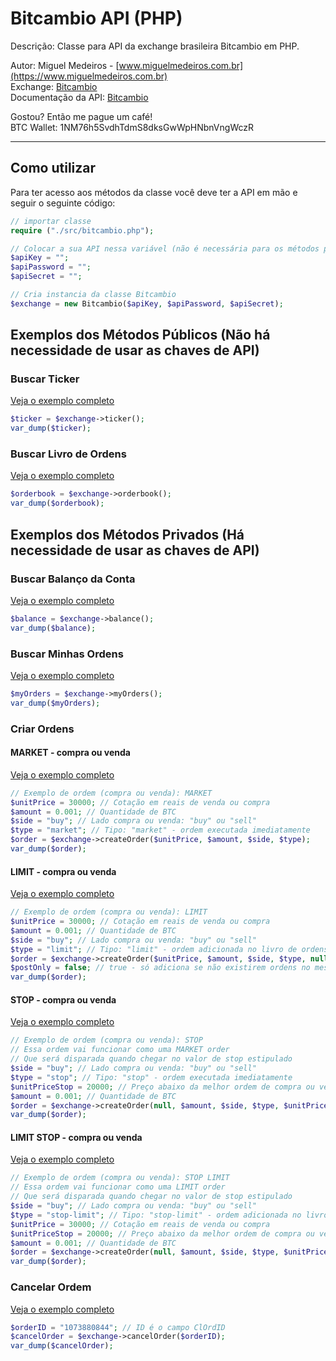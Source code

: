 # Bitcambio API (PHP)

Descrição: Classe para API da exchange brasileira Bitcambio em PHP.

Autor: Miguel Medeiros - [www.miguelmedeiros.com.br](https://www.miguelmedeiros.com.br)<br />
Exchange: [Bitcambio](https://www.bitcambio.com.br/)<br />
Documentação da API: [Bitcambio](https://blinktrade.com/docs/)

Gostou? Então me pague um café!<br/>
BTC Wallet: 1NM76h5SvdhTdmS8dksGwWpHNbnVngWczR

---

## Como utilizar

Para ter acesso aos métodos da classe você deve ter a API em mão e seguir o seguinte código:

```php
// importar classe
require ("./src/bitcambio.php");

// Colocar a sua API nessa variável (não é necessária para os métodos públicos)
$apiKey = "";
$apiPassword = "";
$apiSecret = "";

// Cria instancia da classe Bitcambio
$exchange = new Bitcambio($apiKey, $apiPassword, $apiSecret);
```

## Exemplos dos Métodos Públicos (Não há necessidade de usar as chaves de API)

### Buscar Ticker

[Veja o exemplo completo](https://github.com/MiguelMedeiros/bitcambio-api-php/blob/master/examples/ticker.php)

```php
$ticker = $exchange->ticker();
var_dump($ticker);
```

### Buscar Livro de Ordens

[Veja o exemplo completo](https://github.com/MiguelMedeiros/bitcambio-api-php/blob/master/examples/orderbook.php)

```php
$orderbook = $exchange->orderbook();
var_dump($orderbook);
```

## Exemplos dos Métodos Privados (Há necessidade de usar as chaves de API)

### Buscar Balanço da Conta

[Veja o exemplo completo](https://github.com/MiguelMedeiros/bitcambio-api-php/blob/master/examples/balance.php)

```php
$balance = $exchange->balance();
var_dump($balance);
```

### Buscar Minhas Ordens

[Veja o exemplo completo](https://github.com/MiguelMedeiros/bitcambio-api-php/blob/master/examples/my-orders.php)

```php
$myOrders = $exchange->myOrders();
var_dump($myOrders);
```

### Criar Ordens

#### MARKET - compra ou venda

[Veja o exemplo completo](https://github.com/MiguelMedeiros/bitcambio-api-php/blob/master/examples/create-order.php)

```php
// Exemplo de ordem (compra ou venda): MARKET
$unitPrice = 30000; // Cotação em reais de venda ou compra
$amount = 0.001; // Quantidade de BTC
$side = "buy"; // Lado compra ou venda: "buy" ou "sell"
$type = "market"; // Tipo: "market" - ordem executada imediatamente
$order = $exchange->createOrder($unitPrice, $amount, $side, $type);
var_dump($order);
```

#### LIMIT - compra ou venda

[Veja o exemplo completo](https://github.com/MiguelMedeiros/bitcambio-api-php/blob/master/examples/create-order.php)

```php
// Exemplo de ordem (compra ou venda): LIMIT
$unitPrice = 30000; // Cotação em reais de venda ou compra
$amount = 0.001; // Quantidade de BTC
$side = "buy"; // Lado compra ou venda: "buy" ou "sell"
$type = "limit"; // Tipo: "limit" - ordem adicionada no livro de ordens
$order = $exchange->createOrder($unitPrice, $amount, $side, $type, null, $postOnly);
$postOnly = false; // true - só adiciona se não existirem ordens no mesmo preço
var_dump($order);
```

#### STOP - compra ou venda

[Veja o exemplo completo](https://github.com/MiguelMedeiros/bitcambio-api-php/blob/master/examples/create-order.php)

```php
// Exemplo de ordem (compra ou venda): STOP
// Essa ordem vai funcionar como uma MARKET order
// Que será disparada quando chegar no valor de stop estipulado
$side = "buy"; // Lado compra ou venda: "buy" ou "sell"
$type = "stop"; // Tipo: "stop" - ordem executada imediatamente
$unitPriceStop = 20000; // Preço abaixo da melhor ordem de compra ou venda
$amount = 0.001; // Quantidade de BTC
$order = $exchange->createOrder(null, $amount, $side, $type, $unitPriceStop);
var_dump($order);
```

#### LIMIT STOP - compra ou venda

[Veja o exemplo completo](https://github.com/MiguelMedeiros/bitcambio-api-php/blob/master/examples/create-order.php)

```php
// Exemplo de ordem (compra ou venda): STOP LIMIT
// Essa ordem vai funcionar como uma LIMIT order
// Que será disparada quando chegar no valor de stop estipulado
$side = "buy"; // Lado compra ou venda: "buy" ou "sell"
$type = "stop-limit"; // Tipo: "stop-limit" - ordem adicionada no livro de ordens
$unitPrice = 30000; // Cotação em reais de venda ou compra
$unitPriceStop = 20000; // Preço abaixo da melhor ordem de compra ou venda
$amount = 0.001; // Quantidade de BTC
$order = $exchange->createOrder(null, $amount, $side, $type, $unitPriceStop);
var_dump($order);
```

### Cancelar Ordem

[Veja o exemplo completo](https://github.com/MiguelMedeiros/bitcambio-api-php/blob/master/examples/cancel-order.php)

```php
$orderID = "1073880844"; // ID é o campo ClOrdID
$cancelOrder = $exchange->cancelOrder($orderID);
var_dump($cancelOrder);
```
